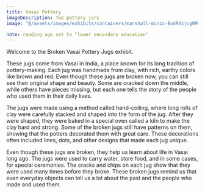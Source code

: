 ```yaml
---
title: Vasai Pottery
imageDescription: Two pottery jars
image: "@/assets/images/exhibits/containers/marshall-minzz-Eu4R4zjcg0M-unsplash.jpg"

note: reading age set to "lower secondary education"
---
```


Welcome to the Broken Vasai Pottery Jugs exhibit.

These jugs come from Vasai in India, a place known for its long tradition of pottery-making. Each jug was handmade from clay, with rich, earthy colors like brown and red. Even though these jugs are broken now, you can still see their original shape and beauty. Some are cracked down the middle, while others have pieces missing, but each one tells the story of the people who used them in their daily lives.

The jugs were made using a method called hand-coiling, where long rolls of clay were carefully stacked and shaped into the form of the jug. After they were shaped, they were baked in a special oven called a kiln to make the clay hard and strong. Some of the broken jugs still have patterns on them, showing that the potters decorated them with great care. These decorations often included lines, dots, and other designs that made each jug unique.

Even though these jugs are broken, they help us learn about life in Vasai long ago. The jugs were used to carry water, store food, and in some cases, for special ceremonies. The cracks and chips on each jug show that they were used many times before they broke. These broken jugs remind us that even everyday objects can tell us a lot about the past and the people who made and used them.
